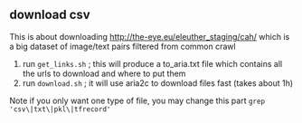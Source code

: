 ## download csv

This is about downloading http://the-eye.eu/eleuther_staging/cah/ which is a big dataset of 
image/text pairs filtered from common crawl

1. run `get_links.sh` ; this will produce a to_aria.txt file which contains all the urls to download and where to put them
2. run `download.sh` ; it will use aria2c to download files fast (takes about 1h)

Note if you only want one type of file, you may change this part `grep 'csv\|txt\|pkl\|tfrecord'`

